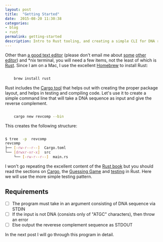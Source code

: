 ```yaml
---
layout: post
title:  "Getting Started"
date:  2015-08-20 11:30:38
categories:
- blog
- rust
permalink: getting-started
description: Intro to Rust tooling, and creating a simple CLI for DNA reverse complement.
---
```


Other than [a good text editor](http://www.sublimetext.com/) (please don't email me about [some](https://macromates.com/) [other](https://www.gnu.org/software/emacs/) [editor](http://www.vim.org/)) and *nix terminal, you will need a few items, not the least of which is [Rust](https://www.rust-lang.org/). Since I am on a Mac, I use the excellent [Homebrew](http://brew.sh/) to install Rust: 

```bash

    brew install rust

```


Rust includes the [Cargo tool](https://doc.rust-lang.org/stable/book/hello-cargo.html) that helps out with creating the proper package layout, and helps in testing and compiling code. Let's use it to create a simple command line that will take a DNA sequence as input and give the reverse complement.

```bash

    cargo new revcomp --bin

```


This creates the following structure:

```bash

$ tree  -p  revcomp
revcomp
├── [-rw-r--r--]  Cargo.toml
└── [drwxr-xr-x]  src
    └── [-rw-r--r--]  main.rs

```

I won't go repeating the excellent content of the [Rust book](https://doc.rust-lang.org/stable/book/README.html) but you should read the sections on [Cargo](https://doc.rust-lang.org/stable/book/hello-cargo.html), the [Guessing Game](https://doc.rust-lang.org/stable/book/hello-cargo.html) and [testing](https://doc.rust-lang.org/stable/book/testing.html) in Rust. Here we will use the more simple testing pattern. 

## Requirements

- [ ] The program must take in an argument consisting of DNA sequence via STDIN 
- [ ] If the input is not DNA (consists only of "ATGC" characters), then throw an error
- [ ] Else output the reverese complement sequence as STDOUT

In the next post I will go through this program in detail. 